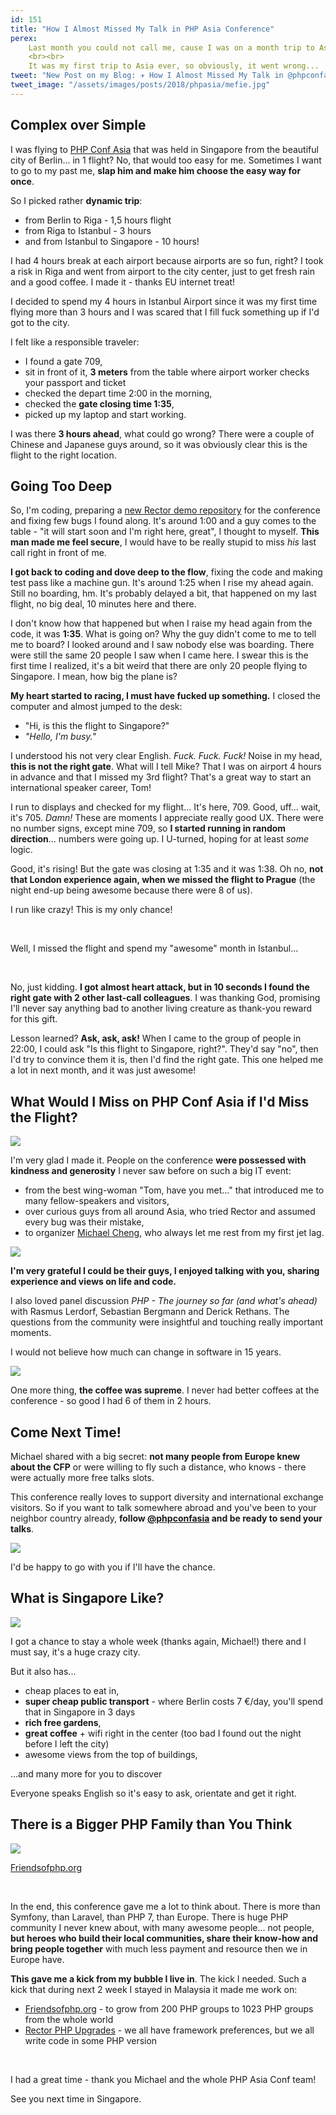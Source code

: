 ```yaml
---
id: 151
title: "How I Almost Missed My Talk in PHP Asia Conference"
perex:
    Last month you could not call me, cause I was on a month trip to Asia. For fun? Of course, ~~but also~~ for [PHP Conference Asia](https://2018.phpconf.asia) where I talked about [Rector](https://github.com/rectorphp/rector).
    <br><br>
    It was my first trip to Asia ever, so obviously, it went wrong...
tweet: "New Post on my Blog: ✈ How I Almost Missed My Talk in @phpconfasia 🤦🤦🤦🤦   #php #phpasia #friendsofphp    Thank you @coderkungfu ❤️️"
tweet_image: "/assets/images/posts/2018/phpasia/mefie.jpg"
---
```


## Complex over Simple

I was flying to [PHP Conf Asia](https://2018.phpconf.asia) that was held in Singapore from the beautiful city of Berlin... in 1 flight? No, that would too easy for me. Sometimes I want to go to my past me, **slap him and make him choose the easy way for once**.

So I picked rather **dynamic trip**:

- from Berlin to Riga - 1,5 hours flight
- from Riga to Istanbul - 3 hours
- and from Istanbul to Singapore - 10 hours!

I had 4 hours break at each airport because airports are so fun, right? I took a risk in Riga and went from airport to the city center, just to get fresh rain and a good coffee. I made it - thanks EU internet treat!

I decided to spend my 4 hours in Istanbul Airport since it was my first time flying more than 3 hours and I was scared that I fill fuck something up if I'd got to the city.

I felt like a responsible traveler:

- I found a gate 709,
- sit in front of it, **3 meters** from the table where airport worker checks your passport and ticket
- checked the depart time 2:00 in the morning,
- checked the **gate closing time 1:35**,
- picked up my laptop and start working.

I was there **3 hours ahead**, what could go wrong? There were a couple of Chinese and Japanese guys around, so it was obviously clear this is the flight to the right location.

## Going Too Deep

So, I'm coding, preparing a [new Rector demo repository](https://github.com/rectorphp/demo) for the conference and fixing few bugs I found along. It's around 1:00 and a guy comes to the table - "it will start soon and I'm right here, great", I thought to myself. **This man made me feel secure**, I would have to be really stupid to miss *his* last call right in front of me.

**I got back to coding and dove deep to the flow**, fixing the code and making test pass like a machine gun. It's around 1:25 when I rise my ahead again. Still no boarding, hm. It's probably delayed a bit, that happened on my last flight, no big deal, 10 minutes here and there.

I don't know how that happened but when I raise my head again from the code, it was **1:35**. What is going on? Why the guy didn't come to me to tell me to board? I looked around and I saw nobody else was boarding. There were still the same 20 people I saw when I came here. I swear this is the first time I realized, it's a bit weird that there are only 20 people flying to Singapore. I mean, how big the plane is?

**My heart started to racing, I must have fucked up something.** I closed the computer and almost jumped to the desk:

 - "Hi, is this the flight to Singapore?"
 - *"Hello, I'm busy."*

I understood his not very clear English. *Fuck. Fuck. Fuck!* Noise in my head, **this is not the right gate**. What will I tell Mike? That I was on airport 4 hours in advance and that I missed my 3rd flight? That's a great way to start an international speaker career, Tom!

I run to displays and checked for my flight... It's here, 709. Good, uff... wait, it's 705. *Damn!* These are moments I appreciate really good UX. There were no number signs, except mine 709, so **I started running in random direction**... numbers were going up. I U-turned, hoping for at least *some* logic.

Good, it's rising! But the gate was closing at 1:35 and it was 1:38. Oh no, **not that London experience again, when we missed the flight to Prague** (the night end-up being awesome because there were 8 of us).

I run like crazy! This is my only chance!

<br>

Well, I missed the flight and spend my "awesome" month in Istanbul...

<br>

No, just kidding. **I got almost heart attack, but in 10 seconds I found the right gate with 2 other last-call colleagues**. I was thanking God, promising I'll never say anything bad to another living creature as thank-you reward for this gift.

Lesson learned? **Ask, ask, ask!** When I came to the group of people in 22:00, I could ask "Is this flight to Singapore, right?". They'd say "no", then I'd try to convince them it is, then I'd find the right gate. This one helped me a lot in next month, and it was just awesome!

## What Would I Miss on PHP Conf Asia if I'd Miss the Flight?

<div class="text-center">
    <img src="https://2018.phpconf.asia/images/phpconfasia-logo.png">
</div>

I'm very glad I made it. People on the conference **were possessed with kindness and generosity** I never saw before on such a big IT event:

- from the best wing-woman "Tom, have you met..." that introduced me to many fellow-speakers and visitors,
- over curious guys from all around Asia, who tried Rector and assumed every bug was their mistake,
- to organizer [Michael Cheng](https://twitter.com/coderkungfu), who always let me rest from my first jet lag.

<div class="text-center">
    <img src="/assets/images/posts/2018/phpasia/round.jpg" class="img-thumbnail">
</div>

**I'm very grateful I could be their guys, I enjoyed talking with you, sharing experience and views on life and code.**

I also loved panel discussion *PHP - The journey so far (and what's ahead)* with Rasmus Lerdorf, Sebastian Bergmann and Derick Rethans. The questions from the community were insightful and touching really important moments.

I would not believe how much can change in software in 15 years.

<div class="text-center">
    <img src="/assets/images/posts/2018/phpasia/coffee.jpg" class="img-thumbnail">
</div>

One more thing, **the coffee was supreme**. I never had better coffees at the conference - so good I had 6 of them in 2 hours.

## Come Next Time!

Michael shared with a big secret: **not many people from Europe knew about the CFP** or were willing to fly such a distance, who knows - there were actually more free talks slots.

This conference really loves to support diversity and international exchange visitors. So if you want to talk somewhere abroad and you've been to your neighbor country already, **follow [@phpconfasia](https://twitter.com/phpconfasia) and be ready to send your talks**.

<div class="text-center">
    <img src="/assets/images/posts/2018/phpasia/mefie.jpg" class="img-thumbnail">
</div>

I'd be happy to go with you if I'll have the chance.

## What is Singapore Like?

<div class="text-center">
    <img src="/assets/images/posts/2018/phpasia/nature.jpg" class="img-thumbnail">
</div>

I got a chance to stay a whole week (thanks again, Michael!) there and I must say, it's a huge crazy city.

But it also has...

- cheap places to eat in,
- **super cheap public transport** - where Berlin costs 7 €/day, you'll spend that in Singapore in 3 days
- **rich free gardens**,
- **great coffee** + wifi right in the center (too bad I found out the night before I left the city)
- awesome views from the top of buildings,

...and many more for you to discover

Everyone speaks English so it's easy to ask, orientate and get it right.

## There is a Bigger PHP Family than You Think

<div class="text-center">
    <img src="/assets/images/posts/2018/phpasia/family.png" class="img-thumbnail">
    <p><a href="https://friendsofphp.org/">Friendsofphp.org</a></p>
</div>

<br>

In the end, this conference gave me a lot to think about. There is more than Symfony, than Laravel, than PHP 7, than Europe.
There is huge PHP community I never knew about, with many awesome people... not people, **but heroes who build their local communities, share their know-how and bring people together** with much less payment and resource then we in Europe have.

**This gave me a kick from my bubble I live in**. The kick I needed. Such a kick that during next 2 week I stayed in Malaysia it made me work on:

- [Friendsofphp.org](https://friendsofphp.org) - to grow from 200 PHP groups to 1023 PHP groups from the whole world
- [Rector PHP Upgrades](https://github.com/rectorphp/rector/issues/638) - we all have framework preferences, but we all write code in some PHP version

<br>

I had a great time - thank you Michael and the whole PHP Asia Conf team!

See you next time in Singapore.

